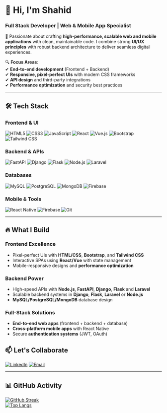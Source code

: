 
# 👋 Hi, I'm Shahid 

### **Full Stack Developer** | **Web & Mobile App Specialist**  

🚀 Passionate about crafting **high-performance, scalable web and mobile applications** with clean, maintainable code. I combine strong **UI/UX principles** with robust backend architecture to deliver seamless digital experiences.  

🔍 **Focus Areas**:  
✔ **End-to-end development** (Frontend + Backend)  
✔ **Responsive, pixel-perfect UIs** with modern CSS frameworks  
✔ **API design** and third-party integrations  
✔ **Performance optimization** and security best practices  

---

## 🛠 **Tech Stack**

### **Frontend & UI**  
![HTML5](https://img.shields.io/badge/HTML5-E34F26?style=flat&logo=html5&logoColor=white)
![CSS3](https://img.shields.io/badge/CSS3-1572B6?style=flat&logo=css3&logoColor=white)
![JavaScript](https://img.shields.io/badge/JavaScript-F7DF1E?style=flat&logo=javascript&logoColor=black)
![React](https://img.shields.io/badge/React-61DAFB?style=flat&logo=react&logoColor=white)
![Vue.js](https://img.shields.io/badge/Vue.js-4FC08D?style=flat&logo=vuedotjs&logoColor=white)
![Bootstrap](https://img.shields.io/badge/Bootstrap-7952B3?style=flat&logo=bootstrap&logoColor=white)
![Tailwind CSS](https://img.shields.io/badge/Tailwind_CSS-06B6D4?style=flat&logo=tailwind-css&logoColor=white)

### **Backend & APIs**  
![FastAPI](https://img.shields.io/badge/FastAPI-009688?style=flat&logo=fastapi&logoColor=white)
![Django](https://img.shields.io/badge/Django-092E20?style=flat&logo=django&logoColor=white)
![Flask](https://img.shields.io/badge/Flask-000000?style=flat&logo=flask&logoColor=white)
![Node.js](https://img.shields.io/badge/Node.js-339933?style=flat&logo=nodedotjs&logoColor=white)
![Laravel](https://img.shields.io/badge/Laravel-FF2D20?style=flat&logo=laravel&logoColor=white)

### **Databases**  
![MySQL](https://img.shields.io/badge/MySQL-4479A1?style=flat&logo=mysql&logoColor=white)
![PostgreSQL](https://img.shields.io/badge/PostgreSQL-4169E1?style=flat&logo=postgresql&logoColor=white)
![MongoDB](https://img.shields.io/badge/MongoDB-47A248?style=flat&logo=mongodb&logoColor=white)
![Firebase](https://img.shields.io/badge/Firebase-FFCA28?style=flat&logo=firebase&logoColor=black)


### **Mobile & Tools**  
![React Native](https://img.shields.io/badge/React_Native-61DAFB?style=flat&logo=react&logoColor=white)
![Firebase](https://img.shields.io/badge/Firebase-FFCA28?style=flat&logo=firebase&logoColor=black)
![Git](https://img.shields.io/badge/Git-F05032?style=flat&logo=git&logoColor=white)  

---

## 🔥 **What I Build**

### **Frontend Excellence**  
- Pixel-perfect UIs with **HTML/CSS**, **Bootstrap**, and **Tailwind CSS**  
- Interactive SPAs using **React/Vue** with state management  
- Mobile-responsive designs and **performance optimization**  

### **Backend Power**  
- High-speed APIs with **Node.js**, **FastAPI**, **Django**, **Flask** and **Laravel**  
- Scalable backend systems in **Django**, **Flask**, **Laravel**  or **Node.js**  
- **MySQL/PostgreSQL/MongoDB** database design  

### **Full-Stack Solutions**  
- **End-to-end web apps** (frontend + backend + database)  
- **Cross-platform mobile apps** with React Native  
- Secure **authentication systems** (JWT, OAuth)


## 📫 **Let's Collaborate**  
[![LinkedIn](https://img.shields.io/badge/LinkedIn-0A66C2?style=flat&logo=linkedin&logoColor=white)](https://www.linkedin.com/in/shoaib-ihsan-597535293)
[![Email](https://img.shields.io/badge/✉️_Email-D14836?style=flat&logo=gmail&logoColor=white)](mailto:theshoaibihsan10@gmail.com)

---

## 📊 **GitHub Activity**  
[![GitHub Streak](https://streak-stats.demolab.com?user=Shoaib578&theme=dark)](https://git.io/streak-stats)  
[![Top Langs](https://github-readme-stats.vercel.app/api/top-langs/?username=Shoaib578&layout=compact&theme=vision-friendly-dark&hide=roff)](https://github.com/Shoaib578)
